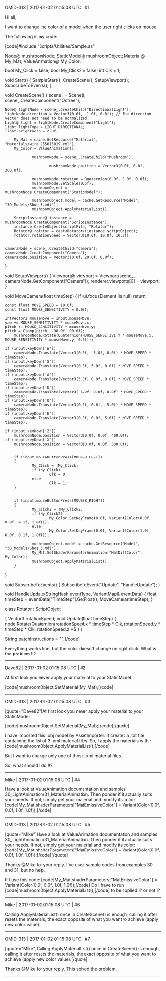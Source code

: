 OMID-313 | 2017-01-02 01:15:08 UTC | #1

Hi all,

I want to change the color of a model when the user right clicks on mouse.

The following is my code:

[code]#include "Scripts/Utilities/Sample.as"

Node@ mushroomNode;
StaticModel@ mushroomObject;
Material@ My_Mat;
ValueAnimation@ My_Color;

bool My_Click = false;
bool My_Click2 = false;
int Clk = 1;


void Start()
{
    SampleStart();
    CreateScene();
    SetupViewport();
    SubscribeToEvents();
}

void CreateScene()
{
    scene_ = Scene();
    scene_.CreateComponent("Octree");

    Node@ lightNode = scene_.CreateChild("DirectionalLight");
    lightNode.direction = Vector3(0.6f, -1.0f, 0.8f); // The direction vector does not need to be normalized
    Light@ light = lightNode.CreateComponent("Light");
    light.lightType = LIGHT_DIRECTIONAL;
    light.brightness = 2.0f;

        My_Mat = cache.GetResource("Material", "Materials/wire_255013019.xml");
        My_Color = ValueAnimation();

                mushroomNode = scene_.CreateChild("Mushroom");

                        mushroomNode.position = Vector3(0.0f, 0.0f, 300.0f);

                mushroomNode.rotation = Quaternion(0.0f, 0.0f, 0.0f);
                mushroomNode.SetScale(0.5f);
                mushroomObject = mushroomNode.CreateComponent("StaticModel");

                mushroomObject.model = cache.GetResource("Model", "3D_Models/Shoe_3.mdl");
                mushroomObject.ApplyMaterialList();

        ScriptInstance@ instance = mushroomNode.CreateComponent("ScriptInstance");
        instance.CreateObject(scriptFile, "Rotator");
        Rotator@ rotator = cast<Rotator>(instance.scriptObject);
        rotator.rotationSpeed = Vector3(10.0f, 10.0f, 10.0f);


    cameraNode = scene_.CreateChild("Camera");
    cameraNode.CreateComponent("Camera");
    cameraNode.position = Vector3(0.0f, 20.0f, 0.0f);
}

void SetupViewport()
{
    Viewport@ viewport = Viewport(scene_, cameraNode.GetComponent("Camera"));
    renderer.viewports[0] = viewport;
}

void MoveCamera(float timeStep)
{
    if (ui.focusElement !is null)
        return;

    const float MOVE_SPEED = 10.0f;
    const float MOUSE_SENSITIVITY = 0.05f;

    IntVector2 mouseMove = input.mouseMove;
    yaw += MOUSE_SENSITIVITY * mouseMove.x;
    pitch += MOUSE_SENSITIVITY * mouseMove.y;
    pitch = Clamp(pitch, -90.0f, 90.0f);
        mushroomNode.Rotate(Quaternion(MOUSE_SENSITIVITY * mouseMove.x, MOUSE_SENSITIVITY * mouseMove.y, 0.0f));

    if (input.keyDown['W'])
        cameraNode.Translate(Vector3(0.0f, -5.0f, 0.0f) * MOVE_SPEED * timeStep);
    if (input.keyDown['S'])
        cameraNode.Translate(Vector3(0.0f, 5.0f, 0.0f) * MOVE_SPEED * timeStep);
    if (input.keyDown['A'])
        cameraNode.Translate(Vector3(5.0f, 0.0f, 0.0f) * MOVE_SPEED * timeStep);
    if (input.keyDown['D'])
        cameraNode.Translate(Vector3(-5.0f, 0.0f, 0.0f) * MOVE_SPEED * timeStep);
    if (input.keyDown['Q'])
        cameraNode.Translate(Vector3(0.0f, 0.0f, -5.0f) * MOVE_SPEED * timeStep);
    if (input.keyDown['E'])
        cameraNode.Translate(Vector3(0.0f, 0.0f, 5.0f) * MOVE_SPEED * timeStep);

    if (input.keyDown['Z'])
        mushroomNode.position = Vector3(0.0f, 0.0f, 400.0f);
    if (input.keyDown['X'])
        mushroomNode.position = Vector3(0.0f, 0.0f, 500.0f);


        if (input.mouseButtonPress[MOUSEB_LEFT])
        {
                My_Click = !My_Click;
                if (My_Click)
                        Clk = 0;
                else
                        Clk = 1;
        }


        if (input.mouseButtonPress[MOUSEB_RIGHT])
        {
                My_Click2 = !My_Click2;
                if (My_Click2)
                        My_Color.SetKeyFrame(0.0f, Variant(Color(0.0f, 0.0f, 0.1f, 1.0f)));
                else
                        My_Color.SetKeyFrame(0.0f, Variant(Color(1.0f, 0.0f, 0.1f, 1.0f)));

                mushroomObject.model = cache.GetResource("Model", "3D_Models/Shoe_3.mdl");
                My_Mat.SetShaderParameterAnimation("MatDiffColor", My_Color);
                mushroomObject.ApplyMaterialList();
        }


}

void SubscribeToEvents()
{
    SubscribeToEvent("Update", "HandleUpdate");
}

void HandleUpdate(StringHash eventType, VariantMap& eventData)
{
    float timeStep = eventData["TimeStep"].GetFloat();
    MoveCamera(timeStep);
}


class Rotator : ScriptObject

{
        Vector3 rotationSpeed;
        void Update(float timeStep)
        {
                node.Rotate(Quaternion(rotationSpeed.x * timeStep * Clk, rotationSpeed.y * timeStep * Clk, rotationSpeed.z *$
        }
}


String patchInstructions = "";[/code]

Everything works fine, but the color doesn't change on right click.
What is the problem !!?

-------------------------

Dave82 | 2017-01-02 01:15:08 UTC | #2

At first look you never apply your material to your StaticModel

[code]mushroomObject.SetMaterial(My_Mat);[/code]

-------------------------

OMID-313 | 2017-01-02 01:15:08 UTC | #3

[quote="Dave82"]At first look you never apply your material to your StaticModel

[code]mushroomObject.SetMaterial(My_Mat);[/code][/quote]

I have imported this .obj model by AssetImporter. It creates a .txt file containing the list of 3 .xml material files.
So, I apply the materials with :
[code]mushroomObject.ApplyMaterialList();[/code]

But I want to change only one of those .xml material files.

So, what should I do !!?

-------------------------

Mike | 2017-01-02 01:15:08 UTC | #4

Have a look at ValueAnimation documentation and samples 30_LightAnimation/31_MaterialAnimation. Then ponder if it actually suits your needs.
If not, simply get your material and modify its color:
[code]My_Mat.shaderParameters["MatEmissiveColor"] = Variant(Color(0.0f, 0.0f, 1.0f, 1.0f));[/code]

-------------------------

OMID-313 | 2017-01-02 01:15:08 UTC | #5

[quote="Mike"]Have a look at ValueAnimation documentation and samples 30_LightAnimation/31_MaterialAnimation. Then ponder if it actually suits your needs.
If not, simply get your material and modify its color:
[code]My_Mat.shaderParameters["MatEmissiveColor"] = Variant(Color(0.0f, 0.0f, 1.0f, 1.0f));[/code][/quote]

Thanks @Mike for your reply.
I've used sample codes from examples 30 and 31, but no help.

If I use this code:
[code]My_Mat.shaderParameters["MatEmissiveColor"] = Variant(Color(0.0f, 0.0f, 1.0f, 1.0f));[/code]
Do I have to run 
[code]mushroomObject.ApplyMaterialList();[/code]
to be applied !? or not !?

-------------------------

Mike | 2017-01-02 01:15:08 UTC | #6

Calling ApplyMaterialList() once in CreateScene() is enough, calling it after resets the materials, the exact opposite of what you want to achieve (apply new color value).

-------------------------

OMID-313 | 2017-01-02 01:15:08 UTC | #7

[quote="Mike"]Calling ApplyMaterialList() once in CreateScene() is enough, calling it after resets the materials, the exact opposite of what you want to achieve (apply new color value).[/quote]

Thanks @Mike for your reply.
This solved the problem.

-------------------------


